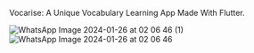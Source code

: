 Vocarise: A Unique Vocabulary Learning App Made With Flutter.

![WhatsApp Image 2024-01-26 at 02 06 46 (1)](https://github.com/talhademirbas/vocarise_final/assets/70591345/b1fd7cc5-0926-4d5a-b3c6-1635b0b91da8)
![WhatsApp Image 2024-01-26 at 02 06 46](https://github.com/talhademirbas/vocarise_final/assets/70591345/0c1c394c-2b37-4f21-a120-600a816655c5)
